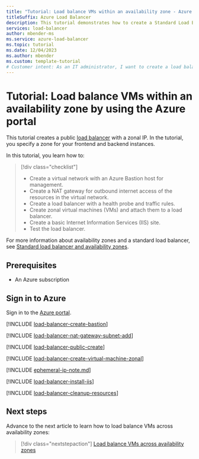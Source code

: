 ```yaml
---
title: "Tutorial: Load balance VMs within an availability zone - Azure portal"
titleSuffix: Azure Load Balancer
description: This tutorial demonstrates how to create a Standard Load Balancer with zonal frontend to load balance VMs within an availability zone by using Azure portal.
services: load-balancer
author: mbender-ms
ms.service: azure-load-balancer
ms.topic: tutorial
ms.date: 12/04/2023
ms.author: mbender
ms.custom: template-tutorial
# Customer intent: As an IT administrator, I want to create a load balancer that load balances incoming internet traffic to virtual machines within a specific zone in a region.
---
```


# Tutorial: Load balance VMs within an availability zone by using the Azure portal

This tutorial creates a public [load balancer](https://aka.ms/azureloadbalancerstandard) with a zonal IP. In the tutorial, you specify a zone for your frontend and backend instances.

In this tutorial, you learn how to:

> [!div class="checklist"]
> * Create a virtual network with an Azure Bastion host for management.
> * Create a NAT gateway for outbound internet access of the resources in the virtual network.
> * Create a load balancer with a health probe and traffic rules.
> * Create zonal virtual machines (VMs) and attach them to a load balancer.
> * Create a basic Internet Information Services (IIS) site.
> * Test the load balancer.

For more information about availability zones and a standard load balancer, see [Standard load balancer and availability zones](load-balancer-standard-availability-zones.md).

## Prerequisites

* An Azure subscription

## Sign in to Azure

Sign in to the [Azure portal](https://portal.azure.com).

[!INCLUDE [load-balancer-create-bastion](../../includes/load-balancer-create-bastion.md)]

[!INCLUDE [load-balancer-nat-gateway-subnet-add](../../includes/load-balancer-nat-gateway-subnet-add.md)]

[!INCLUDE [load-balancer-public-create](../../includes/load-balancer-public-create.md)]

[!INCLUDE [load-balancer-create-virtual-machine-zonal](../../includes/load-balancer-create-virtual-machine-zonal.md)]

[!INCLUDE [ephemeral-ip-note.md](~/reusable-content/ce-skilling/azure/includes/ephemeral-ip-note.md)]

[!INCLUDE [load-balancer-install-iis](../../includes/load-balancer-install-iis.md)]

[!INCLUDE [load-balancer-cleanup-resources](../../includes/load-balancer-cleanup-resources.md)]

## Next steps

Advance to the next article to learn how to load balance VMs across availability zones:
> [!div class="nextstepaction"]
> [Load balance VMs across availability zones](./quickstart-load-balancer-standard-public-portal.md)
